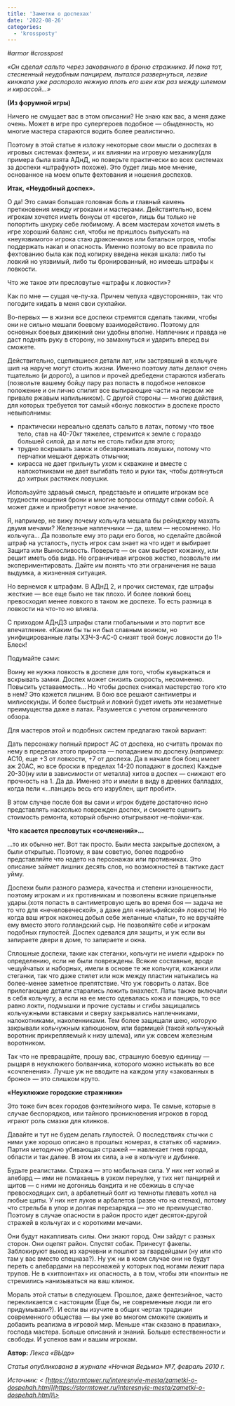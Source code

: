 ```yaml
---
title: 'Заметки о доспехах'
date: '2022-08-26'
categories:
  - 'krossposty'
---
```


_#armor #crosspost_

_«Он сделал сальто через закованного в броню стражника. И пока тот, стесненный неудобным панцирем, пытался развернуться, лезвие кинжала уже распороло нежную плоть его шеи как раз между шлемом и кирассой…»_

**(Из форумной игры)**

Ничего не смущает вас в этом описании? Не знаю как вас, а меня даже очень. Может в игре про супергероев подобное — обыденность, но многие мастера стараются водить более реалистично.

Поэтому в этой статье я изложу некоторые свои мысли о доспехах в игровых системах фэнтези, и их влиянии на игровую механику(для примера была взята АДнД, но поверьте практически во всех системах за доспехи «штрафуют» похоже). Это будет лишь мое мнение, основанное на моем опыте фехтования и ношения доспехов.

**Итак, «Неудобный доспех».**

О да! Это самая большая головная боль и главный камень преткновения между игроками и мастерами. Действительно, всем игрокам хочется иметь бонусы от «всего», лишь бы только не попортить шкурку себе любимому. А всем мастерам хочется иметь в игре хороший баланс сил, чтобы не пришлось выпускать на «неуязвимого» игрока стаю дракончиков или батальон огров, чтобы поддержать накал и опасность. Именно поэтому во все правила по фехтованию была как под копирку введена некая шкала: либо ты ловкий но уязвимый, либо ты бронированный, но имеешь штрафы к ловкости.

Что же такое эти пресловутые «штрафы к ловкости»?

Как по мне — сущая че-пу-ха. Причем чепуха «двусторонняя», так что погодите кидать в меня свои сухпайки.

Во-первых — в жизни все доспехи стремятся сделать такими, чтобы они не сильно мешали боевому взаимодействию. Поэтому для основных боевых движений они удобны вполне. Наплечник и правда не даст поднять руку в сторону, но замахнуться и ударить вперед вы сможете.

Действительно, сцепившиеся детали лат, или застрявший в кольчуге шип на наруче могут стоить жизни. Именно поэтому латы делают очень тщательно (и дорого), а шипов и прочей дребедени стараются избегать (позвольте вашему бойцу пару раз попасть в подобное неловкое положение и он лично спилит все выпирающие части на первом же привале ржавым напильником). С другой стороны — многие действия, для которых требуется тот самый «бонус ловкости» в доспехе просто невыполнимы:

- практически нереально сделать сальто в латах, потому что твое тело, став на 40-70кг тяжелее, стремится к земле с гораздо большей силой, да и латы не столь гибки для этого;
- трудно вскрывать замок и обезвреживать ловушки, потому что перчатки мешают держать отмычки;
- кирасса не дает прильнуть ухом к скважине и вместе с налокотниками не дает выгибать тело и руки так, чтобы дотянуться до хитрых растяжек ловушки.

Используйте здравый смысл, представьте и опишите игрокам все трудности ношения брони и многие вопросы отпадут сами собой. А может даже и приобретут новое значение.

Я, например, не вижу почему кольчуга мешала бы рейнджеру махать двумя мечами? Железные наплечники — да, шлем — несомненно. Но кольчуга… Да позвольте ему это ради его богов, но сделайте двойной штраф на усталость, пусть игрок сам знает на что идет и выбирает Защита или Выносливость. Поверьте — он сам выберет кожанку, или решит иметь оба вида. Не ограничивая игроков жестко, позвольте им экспериментировать. Дайте им понять что эти ограничения не ваша выдумка, а жизненная ситуация.

Но вернемся к штрафам. В АДнД 2, и прочих системах, где штрафы жесткие — все еще было не так плохо. И более ловкий боец превосходил менее ловкого в таком же доспехе. То есть разница в ловкости на что-то но влияла.

С приходом АДнД3 штрафы стали глобальными и это портит все впечатление. «Каким бы ты ни был славным воином, но унифицированные латы ХЗЧ-3-АС-0 снизят твой бонус ловкости до 1!» Блеск!

Подумайте сами:

Воину не нужна ловкость в доспехе для того, чтобы кувыркаться и вскрывать замки. Доспех может снизить скорость, несомненно. Повысить уставаемость… Но чтобы доспех снижал мастерство того кто в нем? Это кажется лишним. В бою все решают сантиметры и милисекунды. И более быстрый и ловкий будет иметь эти незаметные преимущества даже в латах. Разумеется с учетом ограниченного обзора.

Для мастеров этой и подобных систем предлагаю такой вариант:

Дать персонажу полный прирост АС от доспеха, но считать промах по нему в пределах этого прироста — попаданием по доспеху.(например: АС10, еще +3 от ловкости, +7 от доспеха. Да в начале боя боец имеет аж 20АС, но все броски в пределах 14-20 попадают в доспех) Каждые 20-30(ну или в зависимости от металла) хитов в доспех — снижают его прочность на 1. Да да. Именно это и имели в виду в древних балладах, когда пели «…панцирь весь его изрублен, щит пробит».

В этом случае после боя вы сами и игрок будете достаточно ясно представлять насколько поврежден доспех, и сможете оценить стоимость ремонта, который обычно отыгрывают не-пойми-как.

**Что касается пресловутых «сочленений»…**

…то их обычно нет. Вот так просто. Были места закрытые доспехом, а были открытые. Поэтому, я вам советую, более подробно представляйте что надето на персонажах или противниках. Это описание займет лишних десять слов, но возможностей в тактике даст уйму.

Доспехи были разного размера, качества и степени изношенности, поэтому игрокам и их противникам и позволены всякие прицельные удары.(хотя попасть в сантиметровую щель во время боя — задача не то что для «нечеловеческой», а даже для «неэльфийской» ловкости) Но когда ваш игрок наконец добыл себе желанные «латы», то не вручайте ему вместо этого голландский сыр. Не позволяйте себе и игрокам подобных глупостей. Доспех одевался для защиты, и уж если вы запираете двери в доме, то запираете и окна.

Сплошные доспехи, такие как стеганки, кольчуги не имели «дырок» по определению, если не были повреждены. Всякие составные, вроде чешуйчатых и наборных, имели в основе те же кольчуги, кожанки или стеганки, так что даже стилет или нож между пластин натыкались на более-менее заметное препятствие. Что уж говорить о латах. Все прилегающие детали старались ложить внахлест. Латы также включали в себя кольчугу, а если на ее место одевалась кожа и панцирь, то все равно локти, подмышки и прочие суставы и сгибы защищались кольчужными вставками и сверху закрывались наплечниками, налокотниками, наколенниками. Тем более защищали шею, которую закрывали кольчужным капюшоном, или бармицей (такой кольчужный воротник прикрепляемый к низу шлема), или уж совсем железным воротником.

Так что не превращайте, прошу вас, страшную боевую единицу — рыцаря в неуклюжего болванчика, которого можно истыкать во все «сочленения». Лучше уж не вводите на каждом углу «закованных в броню» — это слишком круто.

**«Неуклюжие городские стражники»**

Это тоже бич всех городов фэнтезийного мира. Те самые, которые в случае беспорядков, или тайного проникновения игроков в город играют роль смазки для клинков.

Давайте и тут не будем делать глупостей. О последствиях стычки с ними уже хорошо описано в прошлых номерах, в статьях об «армии». Партия методично убивающая стражей — навлекает гнев города, области и так далее. В этом их сила, а не в кольчуге и дубинке.

Будьте реалистами. Стража — это мобильная сила. У них нет копий и алебард — ими не помахаешь в узком переулке, у тих нет панцирей и щитов — с ними не догонишь бандита и не сбежишь в случае превосходящих сил, а арбалетный болт из темноты плевать хотел на любые щиты. У них нет луков и арбалетов (разве что на стенах), потому что стрельба в упор и долгая перезарядка — это не преимущество. Поэтому в случае опасности в район просто идет десяток-другой стражей в кольчугах и с короткими мечами.

Они будут накапливать силы. Они знают город. Они зайдут с разных сторон. Они оцепят район. Спустят собак. Принесут факелы. Заблокируют выход из харчевни и пошлют за гвардейцами (ну или кто там у вас вместо спецназа?). Ну уж ни в коем случае они не будут переть с алебардами на персонажей у которых под ногами лежит пара трупов. Не в «хитпоинтах» их опасность, а в том, чтобы эти «поинты» не стремились нанизываться на ваш клинок.

Мораль этой статьи в следующем. Прошлое, даже фентезийное, часто перекликается с настоящим (Еще бы, не современные люди ли его придумывали?). И если вы изучите в общих чертах традиции современного общества — вы уже во многом сможете оживить и добавить реализма в игровой мир. Меньше «так сказано в правилах», господа мастера. Больше описаний и знаний. Больше естественности и свободы. И успехов вам и вашим игрокам.

**Автор:** _Лекса «ВЫдр»_

_Статья опубликована в журнале «Ночная Ведьма» №7, февраль 2010 г._

_Источник: < [https://stormtower.ru/interesnyie-mesta/zametki-o-dospehah.html](https://stormtower.ru/interesnyie-mesta/zametki-o-dospehah.html)\>_
